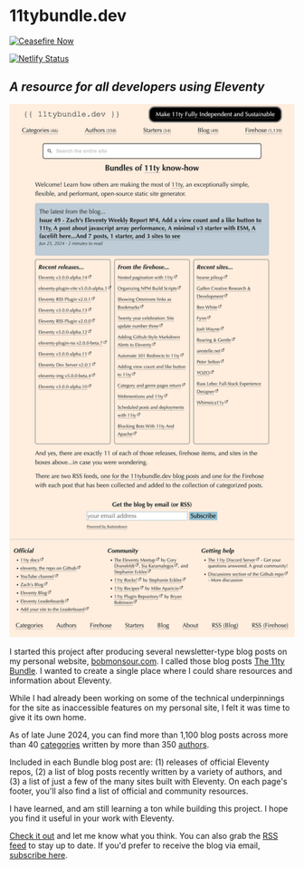 # 11tybundle.dev

[![Ceasefire Now](https://badge.techforpalestine.org/default)](https://techforpalestine.org/learn-more)

[![Netlify Status](https://api.netlify.com/api/v1/badges/4c8646ab-709e-41a9-a8be-0608543e840a/deploy-status)](https://app.netlify.com/sites/11tybundle/deploys)

## _A resource for all developers using Eleventy_

![screengrab of the homepage for 11tybundle.dev](homescreenshot.png)

I started this project after producing several newsletter-type blog posts on my personal website, [bobmonsour.com](https://www.bobmonsour.com). I called those blog posts [The 11ty Bundle](https://www.bobmonsour.com/tags/11ty-bundle/). I wanted to create a single place where I could share resources and information about Eleventy.

While I had already been working on some of the technical underpinnings for the site as inaccessible features on my personal site, I felt it was time to give it its own home.

As of late June 2024, you can find more than 1,100 blog posts across more than 40 [categories](https://www.11tybundle.dev/categories/) written by more than 350 [authors](https://www.11tybundle.dev/authors/).

Included in each Bundle blog post are: (1) releases of official Eleventy repos, (2) a list of blog posts recently written by a variety of authors, and (3) a list of just a few of the many sites built with Eleventy. On each page's footer, you'll also find a list of official and community resources.

I have learned, and am still learning a ton while building this project. I hope you find it useful in your work with Eleventy.

[Check it out](https://www.11tybundle.dev/) and let me know what you think. You can also grab the [RSS feed](https://www.11tybundle.dev/feed.xml) to stay up to date. If you'd prefer to receive the blog via email, [subscribe here](https://buttondown.email/11tybundle).
